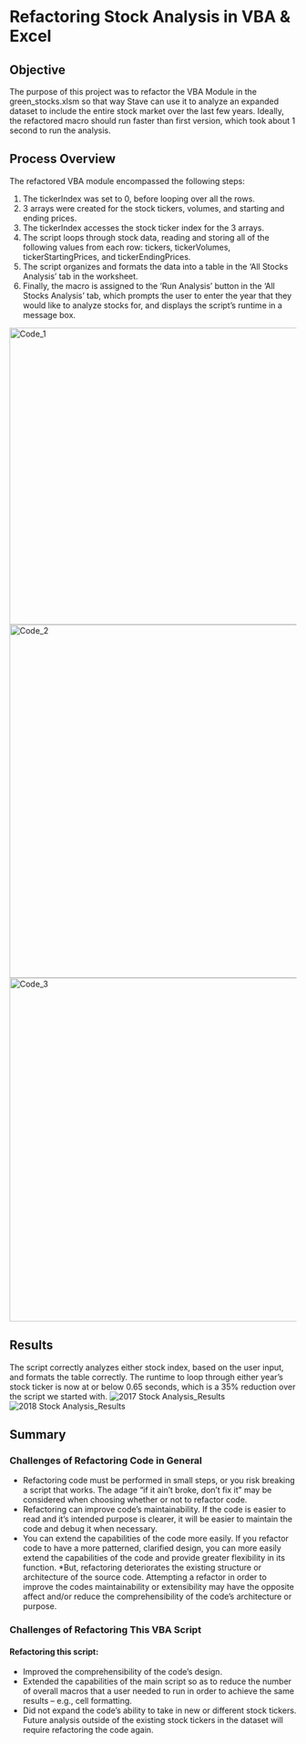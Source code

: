 # Refactoring Stock Analysis in VBA & Excel

## Objective
The purpose of this project was to refactor the VBA Module in the green_stocks.xlsm so that way Stave can use it to analyze an expanded dataset to include the entire stock market over the last few years. Ideally, the refactored macro should run faster than first version, which took about 1 second to run the analysis.

## Process Overview
The refactored VBA module encompassed the following steps:
1.	The tickerIndex was set to 0, before looping over all the rows.
2.	3 arrays were created for the stock tickers, volumes, and starting and ending prices.
3.	The tickerIndex accesses the stock ticker index for the 3 arrays.
4.	The script loops through stock data, reading and storing all of the following values from each row: tickers, tickerVolumes, tickerStartingPrices, and tickerEndingPrices.
5.	The script organizes and formats the data into a table in the ‘All Stocks Analysis’ tab in the worksheet.
6.	Finally, the macro is assigned to the ‘Run Analysis’ button in the ‘All Stocks Analysis’ tab, which prompts the user to enter the year that they would like to analyze stocks for, and displays the script’s runtime in a message box.
<img width="521" alt="Code_1" src="https://user-images.githubusercontent.com/100387078/158082792-05fa5a41-e26e-4896-af78-81b6392db743.png">
<img width="620" alt="Code_2" src="https://user-images.githubusercontent.com/100387078/158082793-6bb65c14-29e8-43cd-b4ed-6718f2d3ff14.png">
<img width="603" alt="Code_3" src="https://user-images.githubusercontent.com/100387078/158082794-683244c9-4bb8-4d65-bc36-384da31d8374.png">

## Results
The script correctly analyzes either stock index, based on the user input, and formats the table correctly. The runtime to loop through either year’s stock ticker is now at or below 0.65 seconds, which is a 35% reduction over the script we started with.
![2017 Stock Analysis_Results](https://user-images.githubusercontent.com/100387078/158082855-cd7cfc78-087f-4eec-af11-c5184fdcdfb9.png)
![2018 Stock Analysis_Results](https://user-images.githubusercontent.com/100387078/158082858-e9ebe38e-dea3-446b-8715-f8e39e6912e1.png)

## Summary
### Challenges of Refactoring Code in General
* Refactoring code must be performed in small steps, or you risk breaking a script that works. The adage “if it ain’t broke, don’t fix it” may be considered when choosing whether or not to refactor code.
* Refactoring can improve code’s maintainability. If the code is easier to read and it’s intended purpose is clearer, it will be easier to maintain the code and debug it when necessary.
* You can extend the capabilities of the code more easily. If you refactor code to have a more patterned, clarified design, you can more easily extend the capabilities of the code and provide greater flexibility in its function.
*But, refactoring deteriorates the existing structure or architecture of the source code. Attempting a refactor in order to improve the codes maintainability or extensibility may have the opposite affect and/or reduce the comprehensibility of the code’s architecture or purpose.

### Challenges of Refactoring This VBA Script
#### Refactoring this script: 
* Improved the comprehensibility of the code’s design.
* Extended the capabilities of the main script so as to reduce the number of overall macros that a user needed to run in order to achieve the same results – e.g., cell formatting.
* Did not expand the code’s ability to take in new or different stock tickers. Future analysis outside of the existing stock tickers in the dataset will require refactoring the code again.
